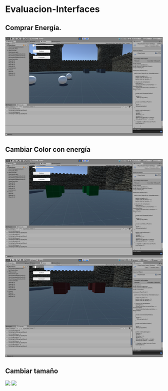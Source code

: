 # Evaluacion-Interfaces

## Comprar Energía. 
![](docs/comprar.png)

## Cambiar Color con energía
![](docs/colorVerde.png)
![](docs/colorRojo.png)

## Cambiar tamaño
![](docs/tamaño1.png)
![](docs/tamaño2.png)
